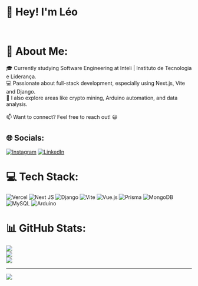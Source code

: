 # 👋 Hey! I'm Léo<br><br>

# 💫 About Me:
🎓 Currently studying Software Engineering at Inteli | Instituto de Tecnologia e Liderança.<br>💻 Passionate about full-stack development, especially using Next.js, Vite and Django.<br>🚀 I also explore areas like crypto mining, Arduino automation, and data analysis.<br><br>📫 Want to connect? Feel free to reach out! 😃


## 🌐 Socials:
[![Instagram](https://img.shields.io/badge/Instagram-%23E4405F.svg?logo=Instagram&logoColor=white)](https://instagram.com/leonardo.corbi) [![LinkedIn](https://img.shields.io/badge/LinkedIn-%230077B5.svg?logo=linkedin&logoColor=white)](https://linkedin.com/in/leonardo-corbi) 

# 💻 Tech Stack:
![Vercel](https://img.shields.io/badge/vercel-%23000000.svg?style=for-the-badge&logo=vercel&logoColor=white) ![Next JS](https://img.shields.io/badge/Next-black?style=for-the-badge&logo=next.js&logoColor=white) ![Django](https://img.shields.io/badge/django-%23092E20.svg?style=for-the-badge&logo=django&logoColor=white) ![Vite](https://img.shields.io/badge/vite-%23646CFF.svg?style=for-the-badge&logo=vite&logoColor=white) ![Vue.js](https://img.shields.io/badge/vue.js-%2335495e.svg?style=for-the-badge&logo=vuedotjs&logoColor=%234FC08D) ![Prisma](https://img.shields.io/badge/Prisma-3982CE?style=for-the-badge&logo=Prisma&logoColor=white) ![MongoDB](https://img.shields.io/badge/MongoDB-%234ea94b.svg?style=for-the-badge&logo=mongodb&logoColor=white) ![MySQL](https://img.shields.io/badge/mysql-4479A1.svg?style=for-the-badge&logo=mysql&logoColor=white) ![Arduino](https://img.shields.io/badge/-Arduino-00979D?style=for-the-badge&logo=Arduino&logoColor=white)
# 📊 GitHub Stats:
![](https://github-readme-stats.vercel.app/api?username=leonardo-corbi&theme=dark&hide_border=false&include_all_commits=false&count_private=false)<br/>
![](https://github-readme-streak-stats.herokuapp.com/?user=leonardo-corbi&theme=dark&hide_border=false)<br/>
![](https://github-readme-stats.vercel.app/api/top-langs/?username=leonardo-corbi&theme=dark&hide_border=false&include_all_commits=false&count_private=false&layout=compact)

---
[![](https://visitcount.itsvg.in/api?id=leonardo-corbi&icon=0&color=0)](https://visitcount.itsvg.in)

<!-- Proudly created with GPRM ( https://gprm.itsvg.in ) -->
